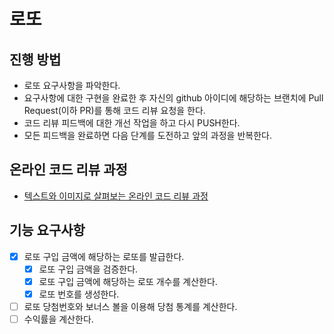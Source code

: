 # 로또
## 진행 방법
* 로또 요구사항을 파악한다.
* 요구사항에 대한 구현을 완료한 후 자신의 github 아이디에 해당하는 브랜치에 Pull Request(이하 PR)를 통해 코드 리뷰 요청을 한다.
* 코드 리뷰 피드백에 대한 개선 작업을 하고 다시 PUSH한다.
* 모든 피드백을 완료하면 다음 단계를 도전하고 앞의 과정을 반복한다.

## 온라인 코드 리뷰 과정
* [텍스트와 이미지로 살펴보는 온라인 코드 리뷰 과정](https://github.com/next-step/nextstep-docs/tree/master/codereview)

## 기능 요구사항

- [x] 로또 구입 금액에 해당하는 로또를 발급한다.
    - [x] 로또 구입 금액을 검증한다.
    - [x] 로또 구입 금액에 해당하는 로또 개수를 계산한다.
    - [x] 로또 번호를 생성한다.
- [ ] 로또 당첨번호와 보너스 볼을 이용해 당첨 통계를 계산한다.
- [ ] 수익률을 계산한다.
